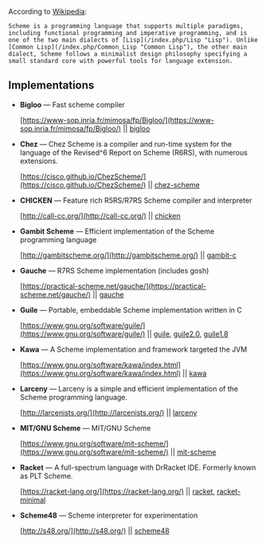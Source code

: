 According to [Wikipedia](https://en.wikipedia.org/wiki/Scheme_(programming_language) "wikipedia:Scheme (programming language)"):

	Scheme is a programming language that supports multiple paradigms, including functional programming and imperative programming, and is one of the two main dialects of [Lisp](/index.php/Lisp "Lisp"). Unlike [Common Lisp](/index.php/Common_Lisp "Common Lisp"), the other main dialect, Scheme follows a minimalist design philosophy specifying a small standard core with powerful tools for language extension.

## Implementations

*   **Bigloo** — Fast scheme compiler

	[https://www-sop.inria.fr/mimosa/fp/Bigloo/](https://www-sop.inria.fr/mimosa/fp/Bigloo/) || [bigloo](https://www.archlinux.org/packages/?name=bigloo)

*   **Chez** — Chez Scheme is a compiler and run-time system for the language of the Revised^6 Report on Scheme (R6RS), with numerous extensions.

	[https://cisco.github.io/ChezScheme/](https://cisco.github.io/ChezScheme/) || [chez-scheme](https://aur.archlinux.org/packages/chez-scheme/)

*   **CHICKEN** — Feature rich R5RS/R7RS Scheme compiler and interpreter

	[http://call-cc.org/](http://call-cc.org/) || [chicken](https://www.archlinux.org/packages/?name=chicken)

*   **Gambit Scheme** — Efficient implementation of the Scheme programming language

	[http://gambitscheme.org/](http://gambitscheme.org/) || [gambit-c](https://www.archlinux.org/packages/?name=gambit-c)

*   **Gauche** — R7RS Scheme implementation (includes gosh)

	[https://practical-scheme.net/gauche/](https://practical-scheme.net/gauche/) || [gauche](https://www.archlinux.org/packages/?name=gauche)

*   **Guile** — Portable, embeddable Scheme implementation written in C

	[https://www.gnu.org/software/guile/](https://www.gnu.org/software/guile/) || [guile](https://www.archlinux.org/packages/?name=guile), [guile2.0](https://www.archlinux.org/packages/?name=guile2.0), [guile1.8](https://www.archlinux.org/packages/?name=guile1.8)

*   **Kawa** — A Scheme implementation and framework targeted the JVM

	[https://www.gnu.org/software/kawa/index.html](https://www.gnu.org/software/kawa/index.html) || [kawa](https://aur.archlinux.org/packages/kawa/)

*   **Larceny** — Larceny is a simple and efficient implementation of the Scheme programming language.

	[http://larcenists.org/](http://larcenists.org/) || [larceny](https://aur.archlinux.org/packages/larceny/)

*   **MIT/GNU Scheme** — MIT/GNU Scheme

	[https://www.gnu.org/software/mit-scheme/](https://www.gnu.org/software/mit-scheme/) || [mit-scheme](https://www.archlinux.org/packages/?name=mit-scheme)

*   **Racket** — A full-spectrum language with DrRacket IDE. Formerly known as PLT Scheme.

	[https://racket-lang.org/](https://racket-lang.org/) || [racket](https://www.archlinux.org/packages/?name=racket), [racket-minimal](https://www.archlinux.org/packages/?name=racket-minimal)

*   **Scheme48** — Scheme interpreter for experimentation

	[http://s48.org/](http://s48.org/) || [scheme48](https://aur.archlinux.org/packages/scheme48/)